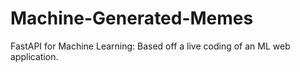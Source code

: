 # Machine-Generated-Memes

FastAPI for Machine Learning: Based off a live coding of an ML web application.
